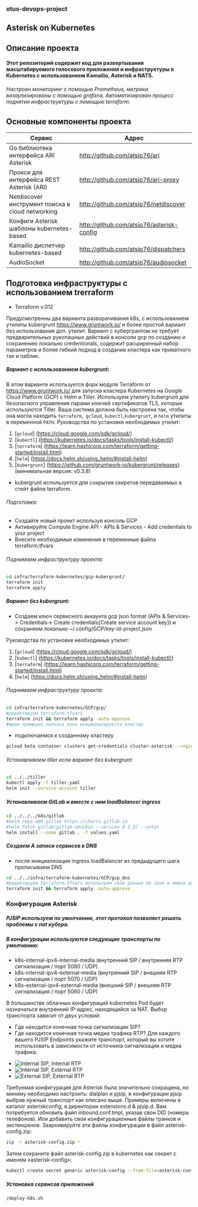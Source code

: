 ### otus-devops-project
## Asterisk on Kubernetes
## Описание проекта
#### Этот репозиторий содержит код для развертывания масштабируемого голосового приложения и инфраструктуры в Kubernetes с использованием Kamailio, Asterisk и NATS.
  ###### Настроен мониторинг с помощью Prometheus, метрики визаулизированы с помощью grafana. Автоматизирован процесс поднятия инфраструктуры с помощью terraform.

## Основные компоненты проекта
 | Сервис                                             | Адрес                                     |
 | -------------------------------------------------- | ----------------------------------------- |
 | Go библиотека интерфейса ARI Asterisk              | http://github.com/atsip76/ari             |
 | Прокси для интерфейса REST Asterisk (ARI)          | http://github.com/atsip76/ari-proxy       |
 | Netdiscover инструмент поиска в cloud networking   | http://github.com/atsip76/netdiscover     |
 | Конфиги Asterisk  шаблоны kubernetes-based         | http://github.com/atsip76/asterisk-config |
 | Kamailio диспетчер kubernetes-based                | http://github.com/atsip76/dispatchers     |
 | AudioSocket                                        | http://github.com/atsip76/audiosocket     |

## Подготовка инфраструктуры с использованием trerraform
* Terraform v.012

Предусмотренны два варианта разворачивания k8s, с использованием утилиты kubergrunt https://www.gruntwork.io/ и более простой вариант без использования доп. утилит. Вариант с кубергрантом не требует предварительных рукопашных действий в консоли gcp по созданию и сохранению локально credentionals, содержит расширенный набор параметров и более гибкий подход в создании кластера как приватного так и паблик. 
##### Вариант с использованием kubergrunt:
В этом варианте используется форк модуля Terraform от https://www.gruntwork.io/ для запуска кластера Kubernetes на Google Cloud Platform (GCP) с Helm и Tiller.
Используем утилиту kubergrunt для безопасного управления парами ключей сертификатов TLS, которые используются Tiller.
Ваша система должна быть настроена так, чтобы она могла находить `terraform`,` gcloud`, `kubectl`,`kubergrunt`, и `helm` утилиты в переменной `PATH`. 
Руководства по установке необходимых утилит:

1. [`gcloud`] (https://cloud.google.com/sdk/gcloud/)
2. [`kubectl`] (https://kubernetes.io/docs/tasks/tools/install-kubectl/)
3. [`terraform`] (https://learn.hashicorp.com/terraform/getting-started/install.html)
4. [`helm`] (https://docs.helm.sh/using_helm/#install-helm)
5. [`kubergrunt`] (https://github.com/gruntwork-io/kubergrunt/releases) (минимальная версия: v0.3.8)

* kubergrunt используется для сокрытия секретов передаваемых в стейт файле terraform.

###### Подготовка:
* Создайте новый проект используя консоль GCP
* Активируйте Compute Engine API - APIs & Services - Add credentials to your project
* Внесите необходимые изменения в переменные файла terraform.tfvars

###### Поднимаем инфраструктуру проекта:

```sh
cd infra/terraform-kubernetes/gcp-kubergrunt/
terraform init
terraform apply
```

##### Вариант без kubergrunt:
* Создаем ключ сервисного аккаунта gcp json format (APIs & Services-> Credentials-> Create credentials{Create service account key}) и сохраняем локально ~/.config/GCP/key-id-project.json

Руководства по установке необходимых утилит:
1. [`gcloud`] (https://cloud.google.com/sdk/gcloud/)
2. [`kubectl`] (https://kubernetes.io/docs/tasks/tools/install-kubectl/)
3. [`terraform`] (https://learn.hashicorp.com/terraform/getting-started/install.html)
4. [`helm`] (https://docs.helm.sh/using_helm/#install-helm)

###### Поднимаем инфраструктуру проекта:
```sh
cd infra/terraform-kubernetes/GCP/gcp/
#редактируем terraform.tfvars
terraform init && terraform apply -auto-approve
#ждем примерно полчаса пока инициализируется кластер
```
* подключаемся к созданному кластеру
```sh
gcloud beta container clusters get-credentials cluster-asterisk --region europe-west2 --project k8s-asterisk
```
###### Устанавливаем tiller если вариант без kubergrunt:
```sh
cd ../../tiller
kubectl apply -f tiller.yaml
helm init --service-account tiller
```
##### Устанавливаем GitLab и вместе с ним loadBalancer ingress
```sh
cd ../../../k8s/gitlab
#helm repo add gitlab https://charts.gitlab.io
#helm fetch gitlab/gitlab-omnibus --version 0.1.37 --untar
helm install --name gitlab . -f values.yaml
```
##### Создаем A записи сервисов в DNS
* после инициализации ingress loadBalancer из предыдущего шага прописываем DNS 
```sh
cd ../../infra/terraform-kubernetes/GCP/gcp_dns
#редактируем terraform.tfvars используем свои данные по зоне и имени домена
terraform init && terraform apply -auto-approve
```

### Конфигурация Asterisk

##### PJSIP используем по умолчанию, этот протокол позволяет решать проблемы с nat кубера.
##### В конфигурации используются следующие транспорты по умолчанию:

* k8s-internal-ipv4-internal-media (внутренний SIP / внутренняя RTP сигнализация / порт 5080 / UDP)
* k8s-internal-ipv4-external-media (внутренний SIP / внешняя RTP сигнализация / порт 5070 / UDP)
* k8s-external-ipv4-external-media (внешний SIP / внешняя RTP сигнализация / порт 5060 / UDP)

В большинстве облачных конфигураций kubernetes Pod будет назначаться внутренний IP-адрес, находящийся за NAT.
Выбор транспорта зависит от двух условий:
* Где находится конечная точка сигнализации SIP?
* Где находится конечная точка медиа трафика RTP?
Для каждого вашего PJSIP Endpoints укажите транспорт, который вы хотите использовать в зависимости от источника сигнализации и медиа трафика.

- ![Internal SIP, Internal RTP](./img/pjsip-int-int.svg)
- ![Internal SIP, External RTP](./img/pjsip-int-ext.svg)
- ![External SIP, External RTP](./img/pjsip-ext-ext.svg)

Требуемая конфигурация для Asterisk была значительно сокращена, но миниму необходимо настроить: dialplan и pjsip, в конфигурации pjsip выбрав нужный транспорт как описано выше.
Примеры включены в каталог asteriskconfig, в директории extensions.d & pjsip.d.
Вам потребуется обновить файл inbound.conf.tmpl, указав свои DID (номера телефонов).
Или добавить свои конфигурационные файлы транков и экстеншенов.
Заархивируйте эти файлы конфигурации в файл asterisk-config.zip:
```sh
zip -r asterisk-config.zip *
```
Затем сохраните файл asterisk-config.zip в kubernetes как секрет с именем «asterisk-config»:
```sh
kubectl create secret generic asterisk-config --from-file=asterisk-config.zip
```
##### Установка сервисов приложений 
```sh
/deploy-k8s.sh
```